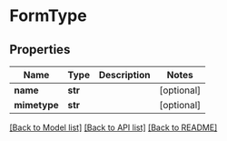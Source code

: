 # FormType

## Properties
Name | Type | Description | Notes
------------ | ------------- | ------------- | -------------
**name** | **str** |  | [optional] 
**mimetype** | **str** |  | [optional] 

[[Back to Model list]](../README.md#documentation-for-models) [[Back to API list]](../README.md#documentation-for-api-endpoints) [[Back to README]](../README.md)

